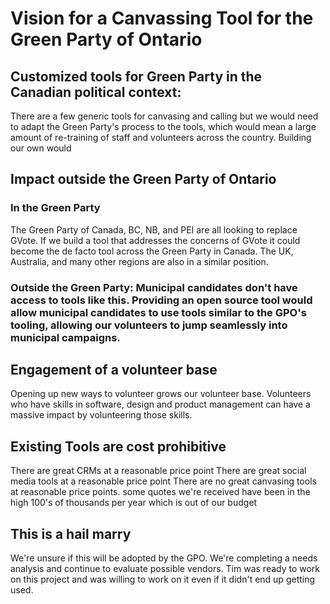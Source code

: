# Vision for a Canvassing Tool for the Green Party of Ontario

## Customized tools for Green Party in the Canadian political context:

There are a few generic tools for canvasing and calling but we would need to adapt the Green Party's process to the tools, which would mean a large amount of re-training of staff and volunteers across the country. Building our own would

## Impact outside the Green Party of Ontario

### In the Green Party

The Green Party of Canada, BC, NB, and PEI are all looking to replace GVote. If we build a tool that addresses the concerns of GVote it could become the de facto tool across the Green Party in Canada. The UK, Australia, and many other regions are also in a similar position.

### Outside the Green Party: Municipal candidates don't have access to tools like this. Providing an open source tool would allow municipal candidates to use tools similar to the GPO's tooling, allowing our volunteers to jump seamlessly into municipal campaigns.

## Engagement of a volunteer base

Opening up new ways to volunteer grows our volunteer base. Volunteers who have skills in software, design and product management can have a massive impact by volunteering those skills.

## Existing Tools are cost prohibitive

There are great CRMs at a reasonable price point
There are great social media tools at a reasonable price point
There are no great canvasing tools at reasonable price points. some quotes we're received have been in the high 100's of thousands per year which is out of our budget

## This is a hail marry

We're unsure if this will be adopted by the GPO. We're completing a needs analysis and continue to evaluate possible vendors. Tim was ready to work on this project and was willing to work on it even if it didn't end up getting used.

